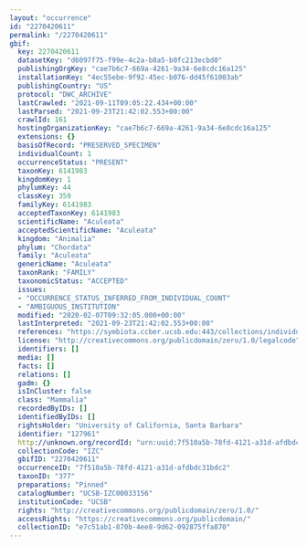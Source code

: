 ```yaml
---
layout: "occurrence"
id: "2270420611"
permalink: "/2270420611"
gbif:
  key: 2270420611
  datasetKey: "d6097f75-f99e-4c2a-b8a5-b0fc213ecbd0"
  publishingOrgKey: "cae7b6c7-669a-4261-9a34-6e8cdc16a125"
  installationKey: "4ec55ebe-9f92-45ec-b076-dd45f61003ab"
  publishingCountry: "US"
  protocol: "DWC_ARCHIVE"
  lastCrawled: "2021-09-11T09:05:22.434+00:00"
  lastParsed: "2021-09-23T21:42:02.553+00:00"
  crawlId: 161
  hostingOrganizationKey: "cae7b6c7-669a-4261-9a34-6e8cdc16a125"
  extensions: {}
  basisOfRecord: "PRESERVED_SPECIMEN"
  individualCount: 1
  occurrenceStatus: "PRESENT"
  taxonKey: 6141983
  kingdomKey: 1
  phylumKey: 44
  classKey: 359
  familyKey: 6141983
  acceptedTaxonKey: 6141983
  scientificName: "Aculeata"
  acceptedScientificName: "Aculeata"
  kingdom: "Animalia"
  phylum: "Chordata"
  family: "Aculeata"
  genericName: "Aculeata"
  taxonRank: "FAMILY"
  taxonomicStatus: "ACCEPTED"
  issues:
  - "OCCURRENCE_STATUS_INFERRED_FROM_INDIVIDUAL_COUNT"
  - "AMBIGUOUS_INSTITUTION"
  modified: "2020-02-07T09:32:05.000+00:00"
  lastInterpreted: "2021-09-23T21:42:02.553+00:00"
  references: "https://symbiota.ccber.ucsb.edu:443/collections/individual/index.php?occid=127961"
  license: "http://creativecommons.org/publicdomain/zero/1.0/legalcode"
  identifiers: []
  media: []
  facts: []
  relations: []
  gadm: {}
  isInCluster: false
  class: "Mammalia"
  recordedByIDs: []
  identifiedByIDs: []
  rightsHolder: "University of California, Santa Barbara"
  identifier: "127961"
  http://unknown.org/recordId: "urn:uuid:7f510a5b-78fd-4121-a31d-afdbdc31bdc2"
  collectionCode: "IZC"
  gbifID: "2270420611"
  occurrenceID: "7f510a5b-78fd-4121-a31d-afdbdc31bdc2"
  taxonID: "377"
  preparations: "Pinned"
  catalogNumber: "UCSB-IZC00033156"
  institutionCode: "UCSB"
  rights: "http://creativecommons.org/publicdomain/zero/1.0/"
  accessRights: "https://creativecommons.org/publicdomain/"
  collectionID: "e7c51ab1-870b-4ee8-9d62-092875ffa870"
---
```

